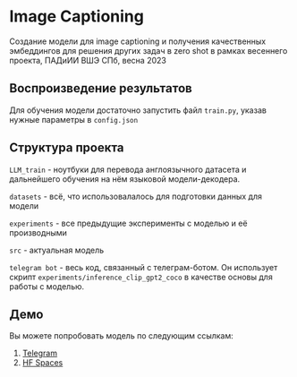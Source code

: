 # Image Captioning

Создание модели для image captioning и получения качественных эмбеддингов для решения других задач в zero shot в рамках весеннего проекта, ПАДиИИ ВШЭ СПб, весна 2023

## Воспроизведение результатов

Для обучения модели достаточно запустить файл <code>train.py</code>, указав нужные параметры в <code>config.json</code>

## Структура проекта
<code>LLM_train</code> - ноутбуки для перевода англоязычного датасета и дальнейшего обучения на нём языковой модели-декодера.

<code>datasets</code> - всё, что использовалалось для подготовки данных для модели

<code>experiments</code> - все предыдущие эксперименты с моделью и её производными

<code>src</code> - актуальная модель

<code>telegram bot</code> - весь код, связанный с телеграм-ботом. Он использует скрипт <code>experiments/inference_clip_gpt2_coco</code> в качестве основы для работы с моделью.

## Демо
Вы можете попробовать модель по следующим ссылкам:
1. [Telegram](https://t.me/multimodal_image_bot)
2. [HF Spaces](https://huggingface.co/spaces/Anonumous/RuImageCaptioning)
